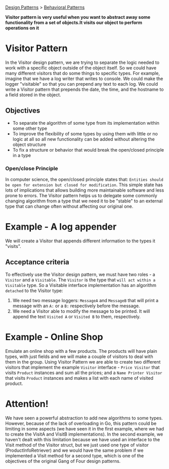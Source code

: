 [Design Patterns](../../README.md) > [Behavioral Patterns](../README.md)

**Visitor pattern is very useful when you want to abstract away some functionality from a set of objects.It visits our object to perform operations on it**

# Visitor Pattern
In the Visitor design pattern, we are trying to separate the logic needed to work with a specific object outside of the object itself. So we could have many different visitors that do some things to specific types.
For example, imagine that we have a log writer that writes to console. We could make the logger "visitable" so that you can prepend any text to each log. We could write a Visitor pattern that prepends the date, the time, and the hostname to a field stored in the object.

## Objectives
- To separate the algorithm of some type from its implementation within some other type
- To improve the flexibility of some types by using them with little or no logic at all so all new functionality can be added without altering the object structure
- To fix a structure or behavior that would break the open/closed principle in a type

### **Open/close Principle**
In computer science, the open/closed principle states that: `Entities should be open for extension but closed for modification`. This simple state has lots of implications that allows building more maintainable software and less prone to errors. The Visitor pattern helps us to delegate some commonly changing algorithm from a type that we need it to be "stable" to an external type that can change often without affecting our original one.


# Example - A log appender
We will create a Visitor that appends different information to the types it "visits".

## Acceptance criteria
To effectively use the Visitor design pattern, we must have two roles - a `Visitor` and a `Visitable`. The `Visitor` is the type that `will act within a Visitable` type. So a Visitable interface implementation has an algorithm `detached` to the Visitor type:
1. We need two message loggers: `MessageA` and `MessageB` that will print a message with an `A:` or a `B:` respectively before the message.
2. We need a Visitor able to modify the message to be printed. It will append the text `Visited A` or `Visited B` to them, respectively.



# Example - Online Shop
Emulate an online shop with a few products. The products will have plain types, with just fields and we will make a couple of visitors to deal with them in the group.
Using Visitor Pattern we are able to create two different visitors that implement the example `Visitor` interface - `Price Visitor` that visits `Product` instances  and sum all the prices; and a `Name Printer Visitor` that visits `Product` instances and makes a list with each name of visited product.


# Attention!
We have seen a powerful abstraction to add new algorithms to some types. However, because of the lack of overloading in Go, this pattern could be limiting in some aspects (we have seen it in the first example, where we had to create the VisitA and VisitB implementations). In the second example, we haven't dealt with this limitation because we have used an interface to the Visit method of the Visitor struct, but we just used one type of visitor (ProductInfoRetriever) and we would have the same problem if we implemented a Visit method for a second type, which is one of the objectives of the original Gang of Four design patterns.